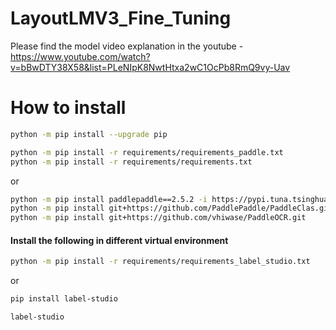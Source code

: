 # LayoutLMV3_Fine_Tuning

Please find the model video explanation in the youtube - https://www.youtube.com/watch?v=bBwDTY38X58&list=PLeNIpK8NwtHtxa2wC1OcPb8RmQ9vy-Uav

# How to install
```sh
python -m pip install --upgrade pip
```
```sh
python -m pip install -r requirements/requirements_paddle.txt
python -m pip install -r requirements/requirements.txt
```
or
```sh
python -m pip install paddlepaddle==2.5.2 -i https://pypi.tuna.tsinghua.edu.cn/simple
python -m pip install git+https://github.com/PaddlePaddle/PaddleClas.git
python -m pip install git+https://github.com/vhiwase/PaddleOCR.git
```

#### Install the following in different virtual environment
```sh
python -m pip install -r requirements/requirements_label_studio.txt
```
or
```sh
pip install label-studio
```
```sh
label-studio
```